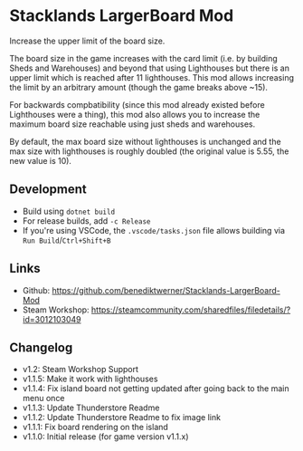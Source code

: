 # Stacklands LargerBoard Mod

Increase the upper limit of the board size.

The board size in the game increases with the card limit (i.e. by building Sheds and Warehouses) and beyond that using Lighthouses but
there is an upper limit which is reached after 11 lighthouses.
This mod allows increasing the limit by an arbitrary amount (though the game breaks above ~15).

For backwards compbatibility (since this mod already existed before Lighthouses were a thing), this mod also
allows you to increase the maximum board size reachable using just sheds and warehouses.

By default, the max board size without lighthouses is unchanged and the max size with lighthouses is roughly doubled (the original value is 5.55, the new value is 10).

## Development

- Build using `dotnet build`
- For release builds, add `-c Release`
- If you're using VSCode, the `.vscode/tasks.json` file allows building via `Run Build`/`Ctrl+Shift+B`

## Links

- Github: https://github.com/benediktwerner/Stacklands-LargerBoard-Mod
- Steam Workshop: https://steamcommunity.com/sharedfiles/filedetails/?id=3012103049

## Changelog

- v1.2: Steam Workshop Support
- v1.1.5: Make it work with lighthouses
- v1.1.4: Fix island board not getting updated after going back to the main menu once
- v1.1.3: Update Thunderstore Readme
- v1.1.2: Update Thunderstore Readme to fix image link
- v1.1.1: Fix board rendering on the island
- v1.1.0: Initial release (for game version v1.1.x)
